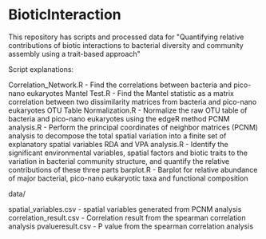 # BioticInteraction

This repository has scripts and processed data for "Quantifying relative contributions of biotic interactions to bacterial diversity and community assembly using a trait-based approach"

Script explanations:

Correlation_Network.R - Find the correlations between bacteria and pico-nano eukaryotes
Mantel Test.R - Find the Mantel statistic as a matrix correlation between two dissimilarity matrices from bacteria and pico-nano eukaryotes
OTU Table Normalization.R - Normalize the raw OTU table of bacteria and pico-nano eukaryotes using the edgeR method
PCNM analysis.R - Perform the principal coordinates of neighbor matrices (PCNM) analysis to decompose the total spatial variation into a finite set of explanatory spatial variables
RDA and VPA analysis.R - Identify the significant environmental variables, spatial factors and biotic traits to the variation in bacterial community structure, and quantify the relative contributions of  these three parts
barplot.R - Barplot for relative abundance of major bacterial, pico-nano eukaryotic taxa and functional composition


data/

spatial_variables.csv 	- spatial variables generated from PCNM analysis	
correlation_result.csv	- Correlation result from the spearman correlation analysis
pvalueresult.csv	     	- P value from the spearman correlation analysis
